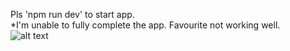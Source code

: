 Pls 'npm run dev' to start app.
<br>
*I'm unable to fully complete the app. Favourite not working well.
<br>
![alt text](https://dl.dropboxusercontent.com/s/4wiyupq5ags04r0/2359.jpg?dl=0)
